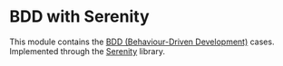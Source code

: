 # BDD with Serenity

This module contains the [BDD (Behaviour-Driven Development)](https://en.wikipedia.org/wiki/Behavior-driven_development) cases. Implemented through the [Serenity](http://www.serenity-bdd.info/) library.  


